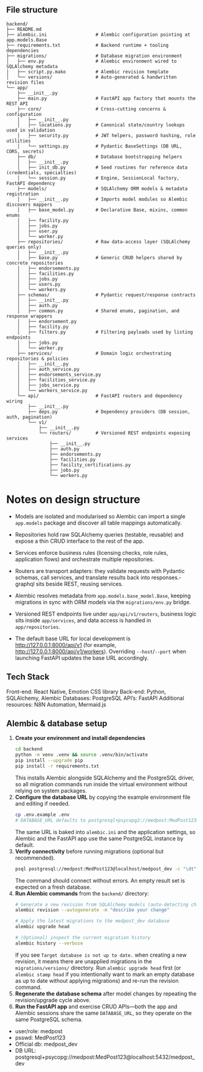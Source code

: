 ## File structure
```
backend/
├── README.md
├── alembic.ini                  # Alembic configuration pointing at app.models.Base
├── requirements.txt             # Backend runtime + tooling dependencies
├── migrations/                  # Database migration environment
│   ├── env.py                   # Alembic environment wired to SQLAlchemy metadata
│   ├── script.py.mako           # Alembic revision template
│   └── versions/                # Auto-generated & handwritten revision files
└── app/
    ├── __init__.py
    ├── main.py                  # FastAPI app factory that mounts the REST API
    ├── core/                    # Cross-cutting concerns & configuration
    │   ├── __init__.py
    │   ├── locations.py         # Canonical state/country lookups used in validation
    │   ├── security.py          # JWT helpers, password hashing, role utilities
    │   └── settings.py          # Pydantic BaseSettings (DB URL, CORS, secrets)
    ├── db/                      # Database bootstrapping helpers
    │   ├── __init__.py
    │   ├── init_db.py           # Seed routines for reference data (credentials, specialties)
    │   └── session.py           # Engine, SessionLocal factory, FastAPI dependency
    ├── models/                  # SQLAlchemy ORM models & metadata registration
    │   ├── __init__.py          # Imports model modules so Alembic discovers mappers
    │   ├── base_model.py        # Declarative Base, mixins, common enums
    │   ├── facility.py
    │   ├── jobs.py
    │   ├── user.py
    │   └── worker.py
    ├── repositories/            # Raw data-access layer (SQLAlchemy queries only)
    │   ├── __init__.py
    │   ├── base.py              # Generic CRUD helpers shared by concrete repositories
    │   ├── endorsements.py
    │   ├── facilities.py
    │   ├── jobs.py
    │   ├── users.py
    │   └── workers.py
    ├── schemas/                 # Pydantic request/response contracts
    │   ├── __init__.py
    │   ├── auth.py
    │   ├── common.py            # Shared enums, pagination, and response wrappers
    │   ├── endorsement.py
    │   ├── facility.py
    │   ├── filters.py           # Filtering payloads used by listing endpoints
    │   ├── jobs.py
    │   └── worker.py
    ├── services/                # Domain logic orchestrating repositories & policies
    │   ├── __init__.py
    │   ├── auth_service.py
    │   ├── endorsements_service.py
    │   ├── facilities_service.py
    │   ├── jobs_service.py
    │   └── workers_service.py
    └── api/                     # FastAPI routers and dependency wiring
        ├── __init__.py
        ├── deps.py              # Dependency providers (DB session, auth, pagination)
        └── v1/
            ├── __init__.py
            └── routers/         # Versioned REST endpoints exposing services
                ├── __init__.py
                ├── auth.py
                ├── endorsements.py
                ├── facilities.py
                ├── facility_certifications.py
                ├── jobs.py
                └── workers.py
```
# Notes on design structure
- Models are isolated and modularised so Alembic can import a single `app.models` package and discover all table mappings automatically.

- Repositories hold raw SQLAlchemy queries (testable, reusable) and expose a thin CRUD interface to the rest of the app.

- Services enforce business rules (licensing checks, role rules, application flows) and orchestrate multiple repositories.

- Routers are transport adapters: they validate requests with Pydantic schemas, call services, and translate results back into responses.- graphql sits beside REST, reusing services.

- Alembic resolves metadata from `app.models.base_model.Base`, keeping migrations in sync with ORM models via the `migrations/env.py` bridge.

- Versioned REST endpoints live under `app/api/v1/routers`, business logic sits inside `app/services`, and data access is handled in `app/repositories`.

- The default base URL for local development is http://127.0.0.1:8000/api/v1 (for example, http://127.0.0.1:8000/api/v1/workers). Overriding `--host`/`--port` when launching FastAPI updates the base URL accordingly.


## Tech Stack

Front-end: React Native, Emotion CSS library
Back-end: Python, SQLAlchemy, Alembic
Databases: PostgreSQL
API’s: FastAPI
Additional resources: N8N Automation, Mermaid.js

## Alembic & database setup

1. **Create your environment and install dependencies**
   ```bash
   cd backend
   python -m venv .venv && source .venv/bin/activate
   pip install --upgrade pip
   pip install -r requirements.txt
   ```
    This installs Alembic alongside SQLAlchemy and the PostgreSQL driver, so
   all migration commands run inside the virtual environment without relying
   on system packages.
2. **Configure the database URL** by copying the example environment file and editing if needed.
   ```bash
   cp .env.example .env
   # DATABASE_URL defaults to postgresql+psycopg2://medpost:MedPost123@localhost/medpost_dev
   ```
   The same URL is baked into `alembic.ini` and the application settings, so Alembic and the FastAPI app use the same PostgreSQL instance by default.
3. **Verify connectivity** before running migrations (optional but recommended).
   ```bash
   psql postgresql://medpost:MedPost123@localhost/medpost_dev -c "\dt"
   ```
   The command should connect without errors. An empty result set is expected on a fresh database.
4. **Run Alembic commands** from the `backend/` directory:
   ```bash
   # Generate a new revision from SQLAlchemy models (auto-detecting changes)
   alembic revision --autogenerate -m "describe your change"

   # Apply the latest migrations to the medpost_dev database
   alembic upgrade head

   # (Optional) inspect the current migration history
   alembic history --verbose
   ```
    If you see `Target database is not up to date.` when creating a new
   revision, it means there are unapplied migrations in the
   `migrations/versions/` directory. Run `alembic upgrade head` first (or
   `alembic stamp head` if you intentionally want to mark an empty database
   as up to date without applying migrations) and re-run the revision command.
5. **Regenerate the database schema** after model changes by repeating the revision/upgrade cycle above.
6. **Run the FastAPI app** and exercise CRUD APIs—both the app and Alembic sessions share the same `DATABASE_URL`, so they operate on the same PostgreSQL schema.

- user/role: medpost
- psswd: MedPost123
- Official db: medpost_dev
- DB URL: postgresql+psycopg://medpost:MedPost123@localhost:5432/medpost_dev
